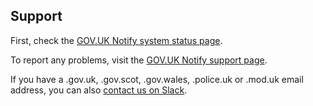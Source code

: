 ## Support

First, check the [GOV.UK Notify system status page](https://status.notifications.service.gov.uk/).

To report any problems, visit the [GOV.UK Notify support page](https://www.notifications.service.gov.uk/support).

If you have a .gov.uk, .gov.scot, .gov.wales, .police.uk or .mod.uk email address, you can also [contact us on Slack](https://ukgovernmentdigital.slack.com/messages/C0E1ADVPC).
